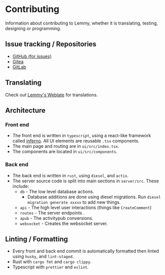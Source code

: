 # Contributing

Information about contributing to Lemmy, whether it is translating, testing, designing or programming.

## Issue tracking / Repositories

- [GitHub (for issues)](https://github.com/LemmyNet/lemmy)
- [Gitea](https://yerbamate.dev/LemmyNet/lemmy)
- [GitLab](https://gitlab.com/dessalines/lemmy)

## Translating

Check out [Lemmy's Weblate](https://weblate.yerbamate.dev/projects/lemmy/) for translations.


## Architecture

### Front end

- The front end is written in `typescript`, using a react-like framework called [inferno](https://infernojs.org/). All UI elements are reusable `.tsx` components.
- The main page and routing are in `ui/src/index.tsx`.
- The components are located in `ui/src/components`.

### Back end

- The back end is written in `rust`, using `diesel`, and `actix`.
- The server source code is split into main sections in `server/src`. These include: 
  - `db` - The low level database actions.
    - Database additions are done using diesel migrations. Run `diesel migration generate xxxxx` to add new things.
  - `api` - The high level user interactions (things like `CreateComment`)
  - `routes` - The server endpoints .
  - `apub` - The activitypub conversions.
  - `websocket` - Creates the websocket server. 

## Linting / Formatting

- Every front and back end commit is automatically formatted then linted using `husky`, and `lint-staged`.
- Rust with `cargo fmt` and `cargo clippy`.
- Typescript with `prettier` and `eslint`.
